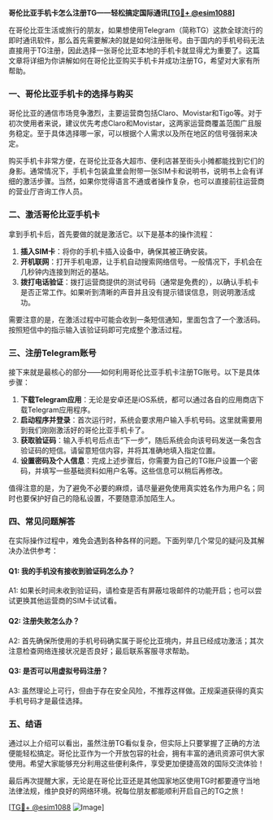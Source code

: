 **哥伦比亚手机卡怎么注册TG——轻松搞定国际通讯[[TG💪+ @esim1088](https://t.me/s/esim1088)]**

在哥伦比亚生活或旅行的朋友，如果想使用Telegram（简称TG）这款全球流行的即时通讯软件，那么首先需要解决的就是如何注册账号。由于国内的手机号码无法直接用于TG注册，因此选择一张哥伦比亚本地的手机卡就显得尤为重要了。这篇文章将详细为你讲解如何在哥伦比亚购买手机卡并成功注册TG，希望对大家有所帮助。

### 一、哥伦比亚手机卡的选择与购买

哥伦比亚的通信市场竞争激烈，主要运营商包括Claro、Movistar和Tigo等。对于初次使用者来说，建议优先考虑Claro和Movistar，这两家运营商覆盖范围广且服务稳定。至于具体选择哪一家，可以根据个人需求以及所在地区的信号强弱来决定。

购买手机卡非常方便，在哥伦比亚各大超市、便利店甚至街头小摊都能找到它们的身影。通常情况下，手机卡包装盒里会附带一张SIM卡和说明书，说明书上会有详细的激活步骤。当然，如果你觉得语言不通或者操作复杂，也可以直接前往运营商的营业厅咨询工作人员。

### 二、激活哥伦比亚手机卡

拿到手机卡后，首先要做的就是激活它。以下是基本的操作流程：

1. **插入SIM卡**：将你的手机卡插入设备中，确保其被正确安装。
2. **开机联网**：打开手机电源，让手机自动搜索网络信号。一般情况下，手机会在几秒钟内连接到附近的基站。
3. **拨打电话验证**：拨打运营商提供的测试号码（通常是免费的），以确认手机卡是否正常工作。如果听到清晰的声音并且没有提示错误信息，则说明激活成功。

需要注意的是，在激活过程中可能会收到一条短信通知，里面包含了一个激活码。按照短信中的指示输入该验证码即可完成整个激活过程。

### 三、注册Telegram账号

接下来就是最核心的部分——如何利用哥伦比亚手机卡注册TG账号。以下是具体步骤：

1. **下载Telegram应用**：无论是安卓还是iOS系统，都可以通过各自的应用商店下载Telegram应用程序。
2. **启动程序并登录**：首次运行时，系统会要求用户输入手机号码。这里就需要用到我们刚刚激活好的哥伦比亚手机卡了。
3. **获取验证码**：输入手机号后点击“下一步”，随后系统会向该号码发送一条包含验证码的短信。请留意短信内容，并将其准确地填入指定位置。
4. **设置密码及个人信息**：完成上述步骤后，你需要为自己的TG账户设置一个密码，并填写一些基础资料如用户名等。这些信息可以稍后再修改。

值得注意的是，为了避免不必要的麻烦，请尽量避免使用真实姓名作为用户名；同时也要保护好自己的隐私设置，不要随意添加陌生人。

### 四、常见问题解答

在实际操作过程中，难免会遇到各种各样的问题。下面列举几个常见的疑问及其解决办法供参考：

#### Q1: 我的手机没有接收到验证码怎么办？
A1: 如果长时间未收到验证码，请检查是否有屏蔽垃圾邮件的功能开启；也可以尝试更换其他运营商的SIM卡试试看。

#### Q2: 注册失败怎么办？
A2: 首先确保所使用的手机号码确实属于哥伦比亚境内，并且已经成功激活；其次注意检查网络连接状况是否良好；最后联系客服寻求帮助。

#### Q3: 是否可以用虚拟号码注册？
A3: 虽然理论上可行，但由于存在安全风险，不推荐这样做。正规渠道获得的真实手机号码才是最佳选择。

### 五、结语

通过以上介绍可以看出，虽然注册TG看似复杂，但实际上只要掌握了正确的方法便能轻松搞定。哥伦比亚作为一个开放包容的社会，拥有丰富的通讯资源可供大家使用。希望大家能够充分利用这些便利条件，享受更加便捷高效的国际交流体验！

最后再次提醒大家，无论是在哥伦比亚还是其他国家地区使用TG时都要遵守当地法律法规，维护良好的网络环境。祝每位朋友都能顺利开启自己的TG之旅！

[[TG💪+ @esim1088](https://t.me/s/esim1088) ![Image](https://i.postimg.cc/4NQfJmqS/Snipaste-2025-05-13-00-14-12.png)]